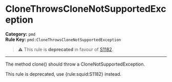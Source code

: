 
# CloneThrowsCloneNotSupportedException
**Category:** `pmd`<br/>
**Rule Key:** `pmd:CloneThrowsCloneNotSupportedException`<br/>
> :warning: This rule is **deprecated** in favour of [S1182](https://rules.sonarsource.com/java/RSPEC-1182).

-----

The method clone() should throw a CloneNotSupportedException.

<p>
  This rule is deprecated, use {rule:squid:S1182} instead.
</p>

